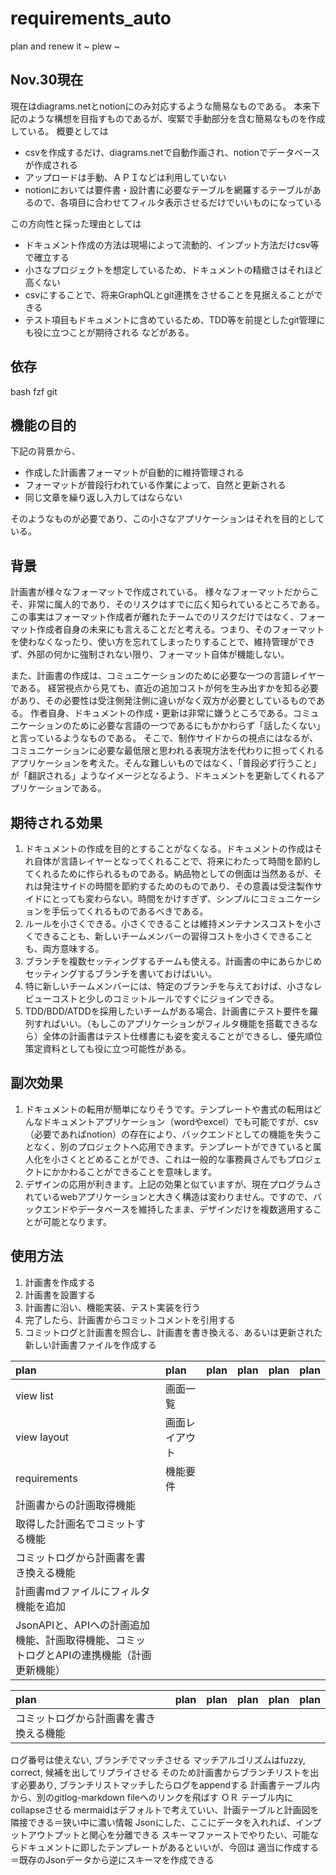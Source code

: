 # requirements_auto
plan and renew it \~ plew \~

## Nov.30現在
現在はdiagrams.netとnotionにのみ対応するような簡易なものである。
本来下記のような構想を目指すものであるが、喫緊で手動部分を含む簡易なものを作成している。
概要としては
* csvを作成するだけ、diagrams.netで自動作画され、notionでデータベースが作成される
* アップロードは手動、ＡＰＩなどは利用していない
* notionにおいては要件書・設計書に必要なテーブルを網羅するテーブルがあるので、各項目に合わせてフィルタ表示させるだけでいいものになっている

この方向性と採った理由としては
* ドキュメント作成の方法は現場によって流動的、インプット方法だけcsv等で確立する
* 小さなプロジェクトを想定しているため、ドキュメントの精緻さはそれほど高くない
* csvにすることで、将来GraphQLとgit連携をさせることを見据えることができる
* テスト項目もドキュメントに含めているため、TDD等を前提としたgit管理にも役に立つことが期待される
などがある。

## 依存
bash
fzf
git


## 機能の目的
下記の背景から、

  * 作成した計画書フォーマットが自動的に維持管理される
  * フォーマットが普段行われている作業によって、自然と更新される
  * 同じ文章を繰り返し入力してはならない

そのようなものが必要であり、この小さなアプリケーションはそれを目的としている。


## 背景
計画書が様々なフォーマットで作成されている。 様々なフォーマットだからこそ、非常に属人的であり、そのリスクはすでに広く知られているところである。
この事実はフォーマット作成者が離れたチームでのリスクだけではなく、フォーマット作成者自身の未来にも言えることだと考える。つまり、そのフォーマットを使わなくなったり、使い方を忘れてしまったりすることで、維持管理ができず、外部の何かに強制されない限り、フォーマット自体が機能しない。

また、計画書の作成は、コミュニケーションのために必要な一つの言語レイヤーである。
経営視点から見ても、直近の追加コストが何を生み出すかを知る必要があり、その必要性は受注側発注側に違いがなく双方が必要としているものである。
作者自身、ドキュメントの作成・更新は非常に嫌うところである。コミュニケーションのために必要な言語の一つであるにもかかわらず「話したくない」と言っているようなものである。
そこで、制作サイドからの視点にはなるが、コミュニケーションに必要な最低限と思われる表現方法を代わりに担ってくれるアプリケーションを考えた。そんな難しいものではなく、「普段必ず行うこと」が「翻訳される」ようなイメージとなるよう、ドキュメントを更新してくれるアプリケーションである。


## 期待される効果
  1. ドキュメントの作成を目的とすることがなくなる。ドキュメントの作成はそれ自体が言語レイヤーとなってくれることで、将来にわたって時間を節約してくれるために作られるものである。納品物としての側面は当然あるが、それは発注サイドの時間を節約するためのものであり、その意義は受注製作サイドにとっても変わらない。時間をかけすぎず、シンプルにコミュニケーションを手伝ってくれるものであるべきである。
  1. ルールを小さくできる。小さくできることは維持メンテナンスコストを小さくできることも、新しいチームメンバーの習得コストを小さくできることも、両方意味する。
  1. ブランチを複数セッティングするチームも使える。計画書の中にあらかじめセッティングするブランチを書いておけばいい。
  1. 特に新しいチームメンバーには、特定のブランチを与えておけば、小さなレビューコストと少しのコミットルールですぐにジョインできる。
  1. TDD/BDD/ATDDを採用したいチームがある場合、計画書にテスト要件を羅列すればいい。（もしこのアプリケーションがフィルタ機能を搭載できるなら）全体の計画書はテスト仕様書にも姿を変えることができるし、優先順位策定資料としても役に立つ可能性がある。


## 副次効果
1. ドキュメントの転用が簡単になりそうです。テンプレートや書式の転用はどんなドキュメントアプリケーション（wordやexcel）でも可能ですが、csv（必要であればnotion）の存在により、バックエンドとしての機能を失うことなく、別のプロジェクトへ応用できます。テンプレートができていると属人化を小さくとどめることができ、これは一般的な事務員さんでもプロジェクトにかかわることができることを意味します。
1. デザインの応用が利きます。上記の効果と似ていますが、現在プログラムされているwebアプリケーションと大きく構造は変わりません。ですので、バックエンドやデータベースを維持したまま、デザインだけを複数適用することが可能となります。


## 使用方法
  1. 計画書を作成する
  1. 計画書を設置する
  1. 計画書に沿い、機能実装、テスト実装を行う
  1. 完了したら、計画書からコミットコメントを引用する
  1. コミットログと計画書を照合し、計画書を書き換える、あるいは更新された新しい計画書ファイルを作成する


| plan | plan | plan | plan | plan | plan | 
| :-- | :-- | :-- | :-- | :-- | :-- | 
| view list | 画面一覧 | | | | | |
| view layout | 画面レイアウト | | | | | |
| requirements | 機能要件 | | | | | |
| 計画書からの計画取得機能 | | | | | |
| 取得した計画名でコミットする機能 | | | | | |
| コミットログから計画書を書き換える機能 | | | | | |
| 計画書mdファイルにフィルタ機能を追加 | | | | | |
| JsonAPIと、APIへの計画追加機能、計画取得機能、コミットログとAPIの連携機能（計画更新機能） | | | | | |


| plan | plan | plan | plan | plan | plan | 
| :-- | :-- | :-- | :-- | :-- | :-- | 
| コミットログから計画書を書き換える機能
ログ番号は使えない, ブランチでマッチさせる
マッチアルゴリズムはfuzzy, correct, 候補を出してリプライさせる
そのため計画書からブランチリストを出す必要あり, ブランチリストマッチしたらログをappendする
計画書テーブル内から、別のgitlog-markdown fileへのリンクを飛ばす ＯＲ テーブル内にcollapseさせる
mermaidはデフォルトで考えていい、計画テーブルと計画図を隣接できる＝狭い中に濃い情報
Jsonにした、ここにデータを入れれば、インプットアウトプットと関心を分離できる
スキーマファーストでやりたい、可能ならドキュメントに即したテンプレートがあるといいが、今回は 適当に作成する＝既存のJsonデータから逆にスキーマを作成できる
